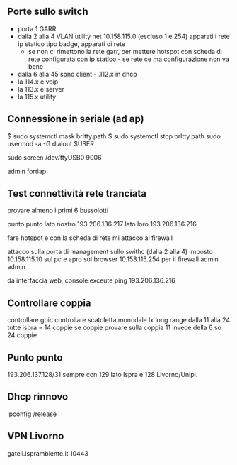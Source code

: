 ## Porte sullo switch
- porta 1 GARR
- dalla 2 alla 4 VLAN utility net 10.158.115.0 (escluso 1 e 254) apparati i rete ip statico tipo badge, apparati di rete
    - se non ci rimettono la rete garr, per mettere hotspot con scheda di rete configurata con ip statico - se rete ce ma configurazione non va bene
- dalla 6 alla 45 sono client - .112.x in dhcp
- la 114.x e voip
- la 113.x e server
- la 115.x utility

## Connessione in seriale (ad ap)
$ sudo systemctl mask brltty.path
$ sudo systemctl stop brltty.path
sudo usermod -a -G dialout $USER

sudo screen /dev/ttyUSB0 9006

admin
fortiap

## Test connettività rete tranciata
provare almeno i primi 6 bussolotti

punto punto
lato nostro
193.206.136.217
lato loro
193.206.136.216

fare hotspot e con la scheda di rete mi attacco al firewall

attacco sulla porta di management sullo swithc (dalla 2 alla 4)
imposto 10.158.115.10 sul pc
e apro sul browser
10.158.115.254 per il firewall 
admin admin

da interfaccia web, console
exceute ping 193.206.136.216

## Controllare coppia
controllare gbic
controllare scatoletta 
monodale lx long range
dalla 11 alla 24 tutte ispra = 14 coppie
se coppie provare sulla coppia 11 invece della 6
so 24 coppie

## Punto punto
193.206.137.128/31
sempre con 129 lato Ispra e 128 Livorno/Unipi.

## Dhcp rinnovo
ipconfig /release

## VPN Livorno
gateli.isprambiente.it 10443
